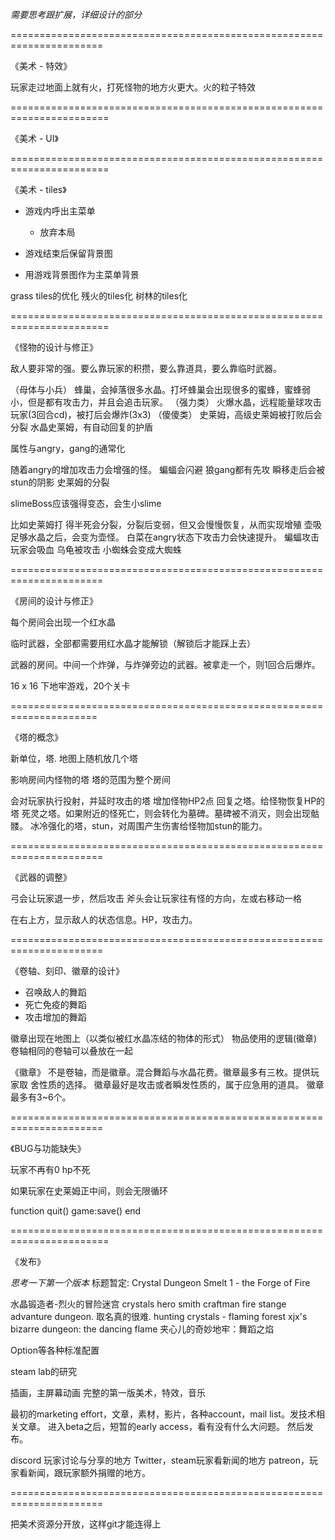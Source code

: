 
*需要思考跟扩展，详细设计的部分*

======================================================================

《美术 - 特效》

玩家走过地面上就有火，打死怪物的地方火更大。火的粒子特效 

=======================================================================

《美术 - UI》

=======================================================================

《美术 - tiles》

- 游戏内呼出主菜单
  - 放弃本局

- 游戏结束后保留背景图
- 用游戏背景图作为主菜单背景

grass tiles的优化
残火的tiles化
树林的tiles化

=======================================================================

《怪物的设计与修正》

敌人要非常的强。要么靠玩家的积攒，要么靠道具，要么靠临时武器。

（母体与小兵）
    蜂巢，会掉落很多水晶。打坏蜂巢会出现很多的蜜蜂，蜜蜂弱小，但是都有攻击力，并且会追击玩家。
（强力类）
    火爆水晶，远程能量球攻击玩家(3回合cd)，被打后会爆炸(3x3)
（傻傻类）
    史莱姆，高级史莱姆被打败后会分裂
    水晶史莱姆，有自动回复的护盾 

属性与angry，gang的通常化 

随着angry的增加攻击力会增强的怪。 
蝙蝠会闪避 
狼gang都有先攻 
瞬移走后会被stun的阴影
史莱姆的分裂 

slimeBoss应该强得变态，会生小slime

比如史莱姆打 得半死会分裂，分裂后变弱，但又会慢慢恢复，从而实现增殖
壶吸足够水晶之后，会变为壶怪。 
白菜在angry状态下攻击力会快速提升。 
蝙蝠攻击玩家会吸血 
乌龟被攻击 
小蜘蛛会变成大蜘蛛

======================================================================

《房间的设计与修正》

每个房间会出现一个红水晶

临时武器，全部都需要用红水晶才能解锁（解锁后才能踩上去）

武器的房间。中间一个炸弹，与炸弹旁边的武器。被拿走一个，则1回合后爆炸。

16 x 16 下地牢游戏，20个关卡

=====================================================================

《塔的概念》

新单位，塔. 地图上随机放几个塔

影响房间内怪物的塔
塔的范围为整个房间 

会对玩家执行投射，并延时攻击的塔
增加怪物HP2点
回复之塔。给怪物恢复HP的塔
死灵之塔。如果附近的怪死亡，则会转化为墓碑。墓碑被不消灭，则会出现骷髅。
冰冷强化的塔，stun，对周围产生伤害给怪物加stun的能力。 

======================================================================

《武器的调整》

弓会让玩家退一步，然后攻击 
斧头会让玩家往有怪的方向，左或右移动一格 

在右上方，显示敌人的状态信息。HP，攻击力。

======================================================================

《卷轴、刻印、徽章的设计》

- 召唤敌人的舞蹈 
- 死亡免疫的舞蹈
- 攻击增加的舞蹈

徽章出现在地图上（以类似被红水晶冻结的物体的形式）
物品使用的逻辑(徽章)
卷轴相同的卷轴可以叠放在一起

《徽章》
不是卷轴，而是徽章。混合舞蹈与水晶花费。徽章最多有三枚。提供玩家取 舍性质的选择。 
徽章最好是攻击或者瞬发性质的，属于应急用的道具。
徽章最多有3~6个。

======================================================================

《BUG与功能缺失》

玩家不再有0 hp不死 

如果玩家在史莱姆正中间，则会无限循环

function quit()
	game:save()
end

=======================================================================

《发布》

*思考一下第一个版本*
标题暂定: Crystal Dungeon Smelt 1 - the Forge of Fire
 
水晶锻造者-烈火的冒险迷宫
crystals hero smith craftman fire stange advanture dungeon. 取名真的很难.
hunting crystals - flaming forest 
xjx's bizarre dungeon: the dancing flame 夹心儿的奇妙地牢：舞蹈之焰

Option等各种标准配置

steam lab的研究

插画，主屏幕动画
完整的第一版美术，特效，音乐

最初的marketing effort，文章，素材，影片，各种account，mail list。发技术相关文章。
进入beta之后，短暂的early access，看有没有什么大问题。
然后发布。

discord 玩家讨论与分享的地方 
Twitter，steam玩家看新闻的地方 
patreon，玩家看新闻，跟玩家额外捐赠的地方。

======================================================================

把美术资源分开放，这样git才能连得上

